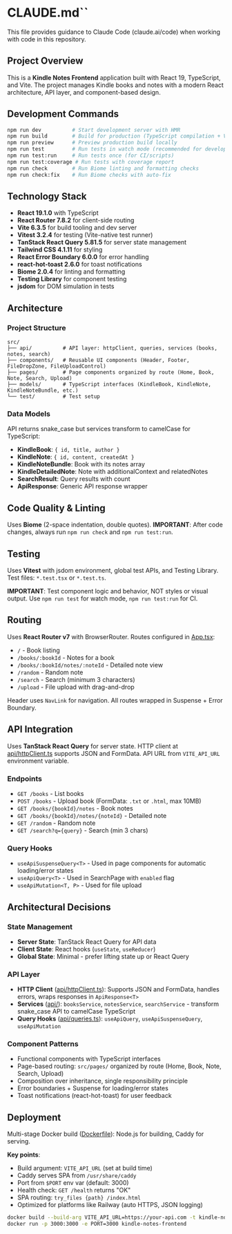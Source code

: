# CLAUDE.md``

This file provides guidance to Claude Code (claude.ai/code) when working with code in this repository.

## Project Overview

This is a **Kindle Notes Frontend** application built with React 19, TypeScript, and Vite. The project manages Kindle books and notes with a modern React architecture, API layer, and component-based design.

## Development Commands

```bash
npm run dev          # Start development server with HMR
npm run build        # Build for production (TypeScript compilation + Vite build)
npm run preview      # Preview production build locally
npm run test         # Run tests in watch mode (recommended for development)
npm run test:run     # Run tests once (for CI/scripts)
npm run test:coverage # Run tests with coverage report
npm run check        # Run Biome linting and formatting checks
npm run check:fix    # Run Biome checks with auto-fix
```

## Technology Stack

- **React 19.1.0** with TypeScript
- **React Router 7.8.2** for client-side routing
- **Vite 6.3.5** for build tooling and dev server
- **Vitest 3.2.4** for testing (Vite-native test runner)
- **TanStack React Query 5.81.5** for server state management
- **Tailwind CSS 4.1.11** for styling
- **React Error Boundary 6.0.0** for error handling
- **react-hot-toast 2.6.0** for toast notifications
- **Biome 2.0.4** for linting and formatting
- **Testing Library** for component testing
- **jsdom** for DOM simulation in tests

## Architecture

### Project Structure
```
src/
├── api/          # API layer: httpClient, queries, services (books, notes, search)
├── components/   # Reusable UI components (Header, Footer, FileDropZone, FileUploadControl)
├── pages/        # Page components organized by route (Home, Book, Note, Search, Upload)
├── models/       # TypeScript interfaces (KindleBook, KindleNote, KindleNoteBundle, etc.)
└── test/         # Test setup
```

### Data Models

API returns snake_case but services transform to camelCase for TypeScript:

- **KindleBook**: `{ id, title, author }`
- **KindleNote**: `{ id, content, createdAt }`
- **KindleNoteBundle**: Book with its notes array
- **KindleDetailedNote**: Note with additionalContext and relatedNotes
- **SearchResult**: Query results with count
- **ApiResponse<T>**: Generic API response wrapper

## Code Quality & Linting

Uses **Biome** (2-space indentation, double quotes). **IMPORTANT**: After code changes, always run `npm run check` and `npm run test:run`.

## Testing

Uses **Vitest** with jsdom environment, global test APIs, and Testing Library. Test files: `*.test.tsx` or `*.test.ts`.

**IMPORTANT**: Test component logic and behavior, NOT styles or visual output. Use `npm run test` for watch mode, `npm run test:run` for CI.

## Routing

Uses **React Router v7** with BrowserRouter. Routes configured in [App.tsx](src/App.tsx):

- `/` - Book listing
- `/books/:bookId` - Notes for a book
- `/books/:bookId/notes/:noteId` - Detailed note view
- `/random` - Random note
- `/search` - Search (minimum 3 characters)
- `/upload` - File upload with drag-and-drop

Header uses `NavLink` for navigation. All routes wrapped in Suspense + Error Boundary.

## API Integration

Uses **TanStack React Query** for server state. HTTP client at [api/httpClient.ts](src/api/httpClient.ts) supports JSON and FormData. API URL from `VITE_API_URL` environment variable.

### Endpoints
- `GET /books` - List books
- `POST /books` - Upload book (FormData: `.txt` or `.html`, max 10MB)
- `GET /books/{bookId}/notes` - Book notes
- `GET /books/{bookId}/notes/{noteId}` - Detailed note
- `GET /random` - Random note
- `GET /search?q={query}` - Search (min 3 chars)

### Query Hooks
- `useApiSuspenseQuery<T>` - Used in page components for automatic loading/error states
- `useApiQuery<T>` - Used in SearchPage with `enabled` flag
- `useApiMutation<T, P>` - Used for file upload

## Architectural Decisions

### State Management
- **Server State**: TanStack React Query for API data
- **Client State**: React hooks (`useState`, `useReducer`)
- **Global State**: Minimal - prefer lifting state up or React Query

### API Layer
- **HTTP Client** ([api/httpClient.ts](src/api/httpClient.ts)): Supports JSON and FormData, handles errors, wraps responses in `ApiResponse<T>`
- **Services** ([api/](src/api/)): `booksService`, `notesService`, `searchService` - transform snake_case API to camelCase TypeScript
- **Query Hooks** ([api/queries.ts](src/api/queries.ts)): `useApiQuery`, `useApiSuspenseQuery`, `useApiMutation`

### Component Patterns
- Functional components with TypeScript interfaces
- Page-based routing: `src/pages/` organized by route (Home, Book, Note, Search, Upload)
- Composition over inheritance, single responsibility principle
- Error boundaries + Suspense for loading/error states
- Toast notifications (react-hot-toast) for user feedback

## Deployment

Multi-stage Docker build ([Dockerfile](Dockerfile)): Node.js for building, Caddy for serving.

**Key points**:
- Build argument: `VITE_API_URL` (set at build time)
- Caddy serves SPA from `/usr/share/caddy`
- Port from `$PORT` env var (default: 3000)
- Health check: `GET /health` returns "OK"
- SPA routing: `try_files {path} /index.html`
- Optimized for platforms like Railway (auto HTTPS, JSON logging)

```bash
docker build --build-arg VITE_API_URL=https://your-api.com -t kindle-notes-frontend .
docker run -p 3000:3000 -e PORT=3000 kindle-notes-frontend
```